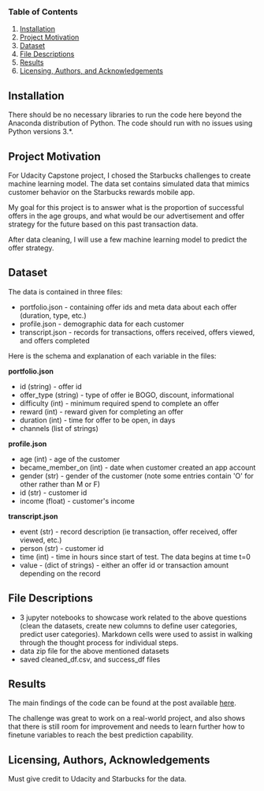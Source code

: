 ### Table of Contents

1. [Installation](#installation)
2. [Project Motivation](#motivation)
3. [Dataset](#dataset)
4. [File Descriptions](#files)
5. [Results](#results)
6. [Licensing, Authors, and Acknowledgements](#licensing)

## Installation <a name="installation"></a>

There should be no necessary libraries to run the code here beyond the Anaconda distribution of Python.  The code should run with no issues using Python versions 3.*.

## Project Motivation<a name="motivation"></a>

For Udacity Capstone project, I chosed the Starbucks challenges to create machine learning model. The data set contains simulated data that mimics customer behavior on the Starbucks rewards mobile app.

My goal for this project is to answer what is the proportion of successful offers in the age groups, and what would be our advertisement and offer strategy for the future based on this past transaction data.

After data cleaning, I will use a few machine learning model to predict the offer strategy. 

## Dataset<a name="dataset"></a>

The data is contained in three files:
* portfolio.json - containing offer ids and meta data about each offer (duration, type, etc.)
* profile.json - demographic data for each customer
* transcript.json - records for transactions, offers received, offers viewed, and offers completed

Here is the schema and explanation of each variable in the files:

**portfolio.json**
* id (string) - offer id
* offer_type (string) - type of offer ie BOGO, discount, informational
* difficulty (int) - minimum required spend to complete an offer
* reward (int) - reward given for completing an offer
* duration (int) - time for offer to be open, in days
* channels (list of strings)

**profile.json**
* age (int) - age of the customer 
* became_member_on (int) - date when customer created an app account
* gender (str) - gender of the customer (note some entries contain 'O' for other rather than M or F)
* id (str) - customer id
* income (float) - customer's income

**transcript.json**
* event (str) - record description (ie transaction, offer received, offer viewed, etc.)
* person (str) - customer id
* time (int) - time in hours since start of test. The data begins at time t=0
* value - (dict of strings) - either an offer id or transaction amount depending on the record


## File Descriptions <a name="files"></a>

- 3 jupyter notebooks to showcase work related to the above questions (clean the datasets, create new columns to define user categories, predict user categories). Markdown cells were used to assist in walking through the thought process for individual steps.  
- data zip file for the above mentioned datasets
- saved cleaned_df.csv, and success_df files

## Results<a name="results"></a>

The main findings of the code can be found at the post available [here](https://bernadett-kepenyes.medium.com/establish-future-success-for-starbucks-mobile-app-d360211c0848).

The challenge was great to work on a real-world project, and also shows that there is still room for improvement and needs to learn further how to finetune variables to reach the best prediction capability.


## Licensing, Authors, Acknowledgements<a name="licensing"></a>

Must give credit to Udacity and Starbucks for the data. 
 
